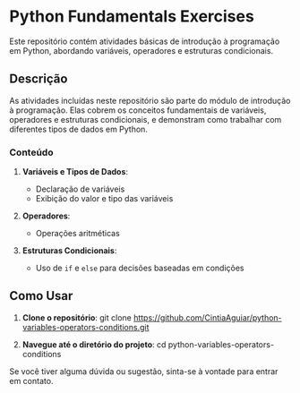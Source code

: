 # Python Fundamentals Exercises

Este repositório contém atividades básicas de introdução à programação em Python, abordando variáveis, operadores e estruturas condicionais.

## Descrição

As atividades incluídas neste repositório são parte do módulo de introdução à programação. Elas cobrem os conceitos fundamentais de variáveis, operadores e estruturas condicionais, e demonstram como trabalhar com diferentes tipos de dados em Python.

### Conteúdo

1. **Variáveis e Tipos de Dados**:
   - Declaração de variáveis
   - Exibição do valor e tipo das variáveis

2. **Operadores**:
   - Operações aritméticas

3. **Estruturas Condicionais**:
   - Uso de `if` e `else` para decisões baseadas em condições
  
## Como Usar
1. **Clone o repositório**:
git clone https://github.com/CintiaAguiar/python-variables-operators-conditions.git

2. **Navegue até o diretório do projeto**:
cd python-variables-operators-conditions


Se você tiver alguma dúvida ou sugestão, sinta-se à vontade para entrar em contato.
